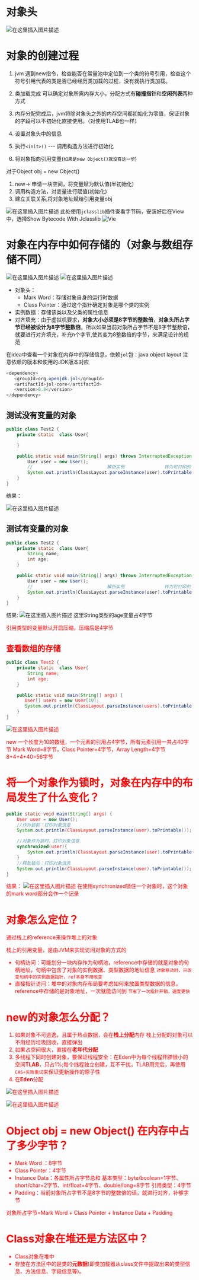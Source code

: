 ﻿
# 对象头
![在这里插入图片描述](https://img-blog.csdnimg.cn/e093276b9e9f41d3a6332c8fe07dc1db.png)
# 对象的创建过程
1. jvm 遇到new指令，检查能否在常量池中定位到一个类的符号引用，检查这个符号引用代表的类是否已经经历类加载的过程，没有就执行类加载。

2. 类加载完成 可以确定对象所需内存大小，分配方式有**碰撞指针**和**空闲列表**两种方式

3. 内存分配完成后，jvm将除对象头之外的内存空间都初始化为零值，保证对象的字段可以不初始化直接使用。（对使用TLAB也一样）
4. 设置对象头中的信息
5. 执行`<init>()` --- 调用构造方法进行初始化
6. 将对象指向引用变量(`如果是new Object()就没有这一步`)


对于Object obj = new Object()

1. new-> 申请一块空间，将变量赋为默认值(半初始化)
8. 调用构造方法，对变量进行赋值(初始化)
9. 建立关联关系,将对象地址赋给引用变量obj

![在这里插入图片描述](https://img-blog.csdnimg.cn/ccfe65dfa54a417aad9a9499e533783d.png)
此处使用`jclasslib`插件查看字节码，安装好后在View中，选择Show Bytecode With Jclasslib
![Vie](https://img-blog.csdnimg.cn/b9b801db621d4f87b1b5c3ab9cb9421c.png)




# 对象在内存中如何存储的（对象与数组存储不同）

![在这里插入图片描述](https://img-blog.csdnimg.cn/6182ada4870147d1b1240a2d79543f8b.png)
![在这里插入图片描述](https://img-blog.csdnimg.cn/16236e2400e04f309190e5c2b49a5f93.png)
- 对象头：
	- Mark Word：存储对象自身的运行时数据
	- Class Pointer：通过这个指针确定对象是哪个类的实例
- 实例数据：存储该类以及父类的属性信息
- 对齐填充：由于虚拟机要求，**对象大小必须是8字节的整数倍**，**对象头所占字节已经被设计为8字节整数倍**，所以如果当前对象所占字节不是8字节整数倍，就要进行对齐填充，补充n个字节,使其变为8整数倍的字节，来满足设计的规范


在idea中查看一个对象在内存中的存储信息，依赖`jol`包：java object layout
注意依赖的版本和使用的JDK版本对应

```java
<dependency>
   <groupId>org.openjdk.jol</groupId>
   <artifactId>jol-core</artifactId>
   <version>0.8</version>
</dependency>
```

## 测试没有变量的对象
```java
public class Test2 {
    private static  class User{

    }

    public static void main(String[] args) throws InterruptedException  {
        User user = new User();
        //                            解析实例               转为可打印的
        System.out.println(ClassLayout.parseInstance(user).toPrintable());
    }
}
```
结果：

![在这里插入图片描述](https://img-blog.csdnimg.cn/904774234b8c486eaf892c6922b3d942.png)
## 测试有变量的对象

```java
public class Test2 {
    private static  class User{
        String name;
        int age;
    }

    public static void main(String[] args) throws InterruptedException  {
        User user = new User();
        //                            解析实例               转为可打印的
        System.out.println(ClassLayout.parseInstance(user).toPrintable());
    }
}
```
结果:
![在这里插入图片描述](https://img-blog.csdnimg.cn/94aa006c796146d58f5dcd88c5e19f33.png)
这里String类型的age变量占4字节

<font color='red'>引用类型的变量默认开启压缩，压缩后是4字节

## 查看数组的存储

```java
public class Test2 {
    private static  class User{
        String name;
        int age;
    }

    public static void main(String[] args) {
       User[] users = new User[10];
       System.out.println(ClassLayout.parseInstance(users).toPrintable());
    }
}    
```

![在这里插入图片描述](https://img-blog.csdnimg.cn/2991e04f06ac4376860bae4eb5879b2d.png)


new 一个长度为10的数组，一个元素的引用占4字节，所有元素引用一共占40字节
Mark Word=8字节，Class Pointer=4字节，Array Length=4字节
8+4+4+40=56字节






# 将一个对象作为锁时，对象在内存中的布局发生了什么变化？

```java
public static void main(String[] args) {
    User user = new User();
    //作为锁前：打印对象信息
    System.out.println(ClassLayout.parseInstance(user).toPrintable());

	//对象作为锁时，打印对象信息
    synchronized(user){
        System.out.println(ClassLayout.parseInstance(user).toPrintable());
    }
	//释放锁后：打印对象信息
    System.out.println(ClassLayout.parseInstance(user).toPrintable());
}
```
结果：
![在这里插入图片描述](https://img-blog.csdnimg.cn/5eb621d10f694c7d83232b2dcb09dd8f.png)
在使用synchronized锁住一个对象时，这个对象的mark word部分会作一个记录



# 对象怎么定位？
通过栈上的reference来操作堆上的对象

栈上的引用变量，是由JVM来实现访问对象的方式的

- 句柄访问：可能划分一块内存作为句柄池，reference中存储的就是对象的句柄地址，句柄中包含了对象的实例数据、类型数据的地址信息
	`对象移动时，只改变句柄中的实例数据指针，ref本身不用改变`
- 直接指针访问：堆中的对象内存布局要考虑如何来放置类型数据的信息，reference中存储的是对象地址，一次就能访问到
	`节省了一次指针开销，速度更快`

# new的对象怎么分配？

1. 如果对象不可逃逸，且属于热点数据，会在**栈上分配**内存
栈上分配的对象可以不用经历垃圾回收，直接弹出
2. 如果占空间很大，直接在**老年代分配**
3. 多线程下同时创建对象，要保证线程安全：在Eden中为每个线程开辟很小的空间**TLAB**，只占1%;每个线程独立创建，互不干扰，TLAB用完后，再使用`CAS+失败重试`来保证更新操作的原子性
4. 在**Eden**分配


![在这里插入图片描述](https://img-blog.csdnimg.cn/8c1adbe8656b40c285f4a5716f2bfb43.png)

![在这里插入图片描述](https://img-blog.csdnimg.cn/91df9c4a632c4b30bb4541d1d42c5f70.png)



# Object obj = new Object() 在内存中占了多少字节？

- Mark Word ：8字节
- Class Pointer：4字节
- Instance Data：各属性所占字节总和
	基本类型：byte/boolean=1字节、short/char=2字节、int/float=4字节、double/long=8字节
	引用类型：4字节
- Padding：当前对象所占字节不是8字节的整数倍的话，就进行对齐，补够字节

对象所占字节=Mark Word + Class Pointer + Instance Data + Padding

# Class对象在堆还是方法区中？
- Class对象在堆中
- 存放在方法区中的是类的**元数据**(即类加载器从class文件中提取出来的类型信息、方法信息、字段信息等)。

